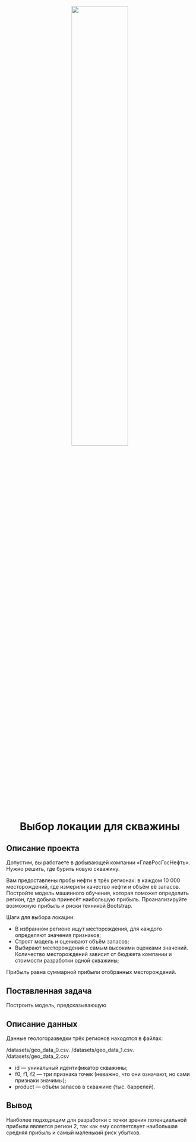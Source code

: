 <h2 align="center">
<img src="https://cdn0.iconfinder.com/data/icons/fuel-energy-vol-1/600/Oil-production-pump-fuel-Extraction-fossil-petroleum-production-earth-globe-1024.png" width="55%" >  

<h1 align="center">Выбор локации для скважины</h1>

## Описание проекта

Допустим, вы работаете в добывающей компании «ГлавРосГосНефть». Нужно решить, где бурить новую скважину.

Вам предоставлены пробы нефти в трёх регионах: в каждом 10 000 месторождений, где измерили качество нефти и объём её запасов. Постройте модель машинного обучения, которая поможет определить регион, где добыча принесёт наибольшую прибыль. Проанализируйте возможную прибыль и риски техникой Bootstrap.

Шаги для выбора локации:

* В избранном регионе ищут месторождения, для каждого определяют значения признаков;
* Строят модель и оценивают объём запасов;
* Выбирают месторождения с самым высокими оценками значений. Количество месторождений зависит от бюджета компании и стоимости разработки одной скважины;

Прибыль равна суммарной прибыли отобранных месторождений.
 
## Поставленная задача
Построить модель, предсказывающую

## Описание данных
Данные геологоразведки трёх регионов находятся в файлах:

/datasets/geo_data_0.csv.
/datasets/geo_data_1.csv.
/datasets/geo_data_2.csv
 
* id — уникальный идентификатор скважины;
* f0, f1, f2 — три признака точек (неважно, что они означают, но сами признаки значимы);
* product — объём запасов в скважине (тыс. баррелей).

## Вывод
Наиболее подходящим для разработки с точки зрения потенциальной прибыли является регион 2, так как ему соответсвует наибольшая средняя прибыль и самый маленький риск убытков.
